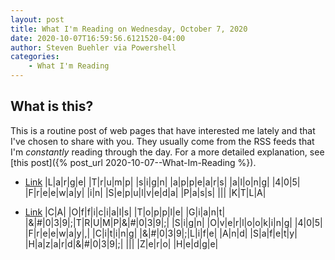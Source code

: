 ```yaml
---
layout: post
title: What I'm Reading on Wednesday, October 7, 2020
date: 2020-10-07T16:59:56.6121520-04:00
author: Steven Buehler via Powershell
categories:
    - What I'm Reading
---
```


## What is this?

This is a routine post of web pages that have interested me lately and that I've chosen to share with you.
They usually come from the RSS feeds that I'm _constantly_ reading through the day.
For a more detailed explanation, see [this post]({% post_url 2020-10-07--What-Im-Reading %}).

* [Link](https://ktla.com/news/local-news/large-trump-sign-appears-along-405-freeway-in-sepulveda-pass/) \|L\|a\|r\|g\|e\| \|T\|r\|u\|m\|p\| \|s\|i\|g\|n\| \|a\|p\|p\|e\|a\|r\|s\| \|a\|l\|o\|n\|g\| \|4\|0\|5\| \|F\|r\|e\|e\|w\|a\|y\| \|i\|n\| \|S\|e\|p\|u\|l\|v\|e\|d\|a\| \|P\|a\|s\|s\| \||\| \|K\|T\|L\|A\|

* [Link](https://www.zerohedge.com/political/ca-officials-topple-giant-trump-sign-overlooking-405-freeway-citing-life-and-safety) \|C\|A\| \|O\|f\|f\|i\|c\|i\|a\|l\|s\| \|T\|o\|p\|p\|l\|e\| \|G\|i\|a\|n\|t\| \|&\|#\|0\|3\|9\|;\|T\|R\|U\|M\|P\|&\|#\|0\|3\|9\|;\| \|S\|i\|g\|n\| \|O\|v\|e\|r\|l\|o\|o\|k\|i\|n\|g\| \|4\|0\|5\| \|F\|r\|e\|e\|w\|a\|y\|,\| \|C\|i\|t\|i\|n\|g\| \|&\|#\|0\|3\|9\|;\|L\|i\|f\|e\| \|A\|n\|d\| \|S\|a\|f\|e\|t\|y\| \|H\|a\|z\|a\|r\|d\|&\|#\|0\|3\|9\|;\| \||\| \|Z\|e\|r\|o\| \|H\|e\|d\|g\|e\|


